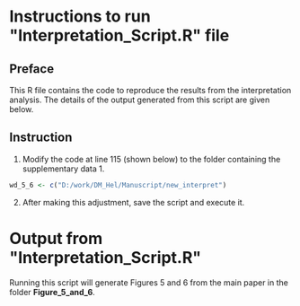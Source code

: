 # Instructions to run "Interpretation_Script.R" file
## Preface
This R file contains the code to reproduce the results from the interpretation analysis.
The details of the output generated from this script are given below.
## Instruction
1. Modify the code at line 115 (shown below) to the folder containing the supplementary data 1.
```R
wd_5_6 <- c("D:/work/DM_Hel/Manuscript/new_interpret")
```

2. After making this adjustment, save the script and execute it.

# Output from "Interpretation_Script.R"
Running this script will generate Figures 5 and 6 from the main paper in the folder **Figure_5_and_6**. 





